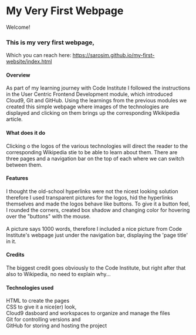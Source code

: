 # My Very First Webpage

Welcome!

### This is my very first webpage,
Which you can reach here: https://sarosim.github.io/my-first-website/index.html

#### Overview
As part of my learning journey with Code Institute I followed the instructions in the User Centric Frontend Development module, which introduced Cloud9, Git and GitHub.
Using the learnings from the previous modules we created this simple webpage where images of the technologies are displayed and clicking on them brings up the corresponding Wkikipedia article. 
#### What does it do
Clicking o the logos of the various technologies will direct the reader to the corresponding Wikipedia stie to be able to learn about them. There are three pages and a navigation bar on the top of each where we can switch between them.
#### Features
I thought the old-school hyperlinks were not the nicest looking solution therefore I used transparent pictures for the logos, hid the hyperlinks themselves and made the logos behave like buttons.
To give it a button feel, I rounded the corners, created box shadow and changing color for hovering over the "buttons" with the mouse.<br/><br/> A picture says 1000 words, therefore I included a nice picture from Code Institute's webpage just under the navigation bar, displaying the 'page title' in it.
#### Credits 
The biggest credit goes obviously to the Code Institute, but right after that also to Wikipedia, no need to explain why...
#### Technologies used
HTML to create the pages <br/>
CSS to give it a nice(er) look,<br/>
Cloud9 dasboard and workspaces to organize and manage the files <br/>
Git for controlling versions and <br/>
GitHub for storing and hosting the project<br/>
